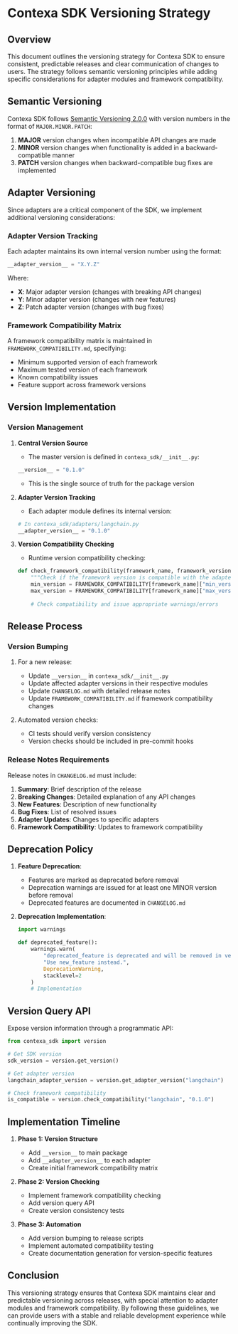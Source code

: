 # Contexa SDK Versioning Strategy

## Overview

This document outlines the versioning strategy for Contexa SDK to ensure consistent, predictable releases and clear communication of changes to users. The strategy follows semantic versioning principles while adding specific considerations for adapter modules and framework compatibility.

## Semantic Versioning

Contexa SDK follows [Semantic Versioning 2.0.0](https://semver.org/) with version numbers in the format of `MAJOR.MINOR.PATCH`:

1. **MAJOR** version changes when incompatible API changes are made
2. **MINOR** version changes when functionality is added in a backward-compatible manner
3. **PATCH** version changes when backward-compatible bug fixes are implemented

## Adapter Versioning

Since adapters are a critical component of the SDK, we implement additional versioning considerations:

### Adapter Version Tracking

Each adapter maintains its own internal version number using the format:
```python
__adapter_version__ = "X.Y.Z"
```

Where:
- **X**: Major adapter version (changes with breaking API changes)
- **Y**: Minor adapter version (changes with new features)
- **Z**: Patch adapter version (changes with bug fixes)

### Framework Compatibility Matrix

A framework compatibility matrix is maintained in `FRAMEWORK_COMPATIBILITY.md`, specifying:

- Minimum supported version of each framework
- Maximum tested version of each framework
- Known compatibility issues
- Feature support across framework versions

## Version Implementation

### Version Management

1. **Central Version Source**
   - The master version is defined in `contexa_sdk/__init__.py`:
   ```python
   __version__ = "0.1.0"
   ```
   - This is the single source of truth for the package version

2. **Adapter Version Tracking**
   - Each adapter module defines its internal version:
   ```python
   # In contexa_sdk/adapters/langchain.py
   __adapter_version__ = "0.1.0"
   ```

3. **Version Compatibility Checking**
   - Runtime version compatibility checking:
   ```python
   def check_framework_compatibility(framework_name, framework_version):
       """Check if the framework version is compatible with the adapter."""
       min_version = FRAMEWORK_COMPATIBILITY[framework_name]["min_version"]
       max_version = FRAMEWORK_COMPATIBILITY[framework_name]["max_version"]
       
       # Check compatibility and issue appropriate warnings/errors
   ```

## Release Process

### Version Bumping

1. For a new release:
   - Update `__version__` in `contexa_sdk/__init__.py`
   - Update affected adapter versions in their respective modules
   - Update `CHANGELOG.md` with detailed release notes
   - Update `FRAMEWORK_COMPATIBILITY.md` if framework compatibility changes

2. Automated version checks:
   - CI tests should verify version consistency
   - Version checks should be included in pre-commit hooks

### Release Notes Requirements

Release notes in `CHANGELOG.md` must include:

1. **Summary**: Brief description of the release
2. **Breaking Changes**: Detailed explanation of any API changes
3. **New Features**: Description of new functionality
4. **Bug Fixes**: List of resolved issues
5. **Adapter Updates**: Changes to specific adapters
6. **Framework Compatibility**: Updates to framework compatibility

## Deprecation Policy

1. **Feature Deprecation**:
   - Features are marked as deprecated before removal
   - Deprecation warnings are issued for at least one MINOR version before removal
   - Deprecated features are documented in `CHANGELOG.md`

2. **Deprecation Implementation**:
   ```python
   import warnings
   
   def deprecated_feature():
       warnings.warn(
           "deprecated_feature is deprecated and will be removed in version 0.2.0. "
           "Use new_feature instead.",
           DeprecationWarning,
           stacklevel=2
       )
       # Implementation
   ```

## Version Query API

Expose version information through a programmatic API:

```python
from contexa_sdk import version

# Get SDK version
sdk_version = version.get_version()

# Get adapter version
langchain_adapter_version = version.get_adapter_version("langchain")

# Check framework compatibility
is_compatible = version.check_compatibility("langchain", "0.1.0")
```

## Implementation Timeline

1. **Phase 1: Version Structure**
   - Add `__version__` to main package
   - Add `__adapter_version__` to each adapter
   - Create initial framework compatibility matrix

2. **Phase 2: Version Checking**
   - Implement framework compatibility checking
   - Add version query API
   - Create version consistency tests

3. **Phase 3: Automation**
   - Add version bumping to release scripts
   - Implement automated compatibility testing
   - Create documentation generation for version-specific features

## Conclusion

This versioning strategy ensures that Contexa SDK maintains clear and predictable versioning across releases, with special attention to adapter modules and framework compatibility. By following these guidelines, we can provide users with a stable and reliable development experience while continually improving the SDK. 